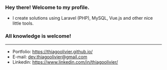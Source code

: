### Hey there! Welcome to my profile.

- I create solutions using Laravel (PHP), MySQL, Vue.js and other nice little tools.

### All knowledge is welcome!
---------------------------------------------------------------------------------
- Portfolio: https://thiagoolivier.github.io/
- E-mail: dev.thiagoolivier@gmail.com
- Linkedin: https://www.linkedin.com/in/thiagoolivier/
